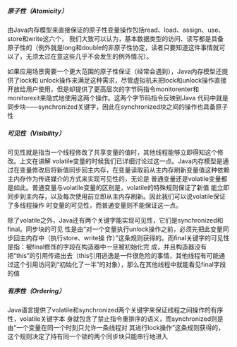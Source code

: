 ##### 原子性（Atomicity）

由Java内存模型来直接保证的原子性变量操作包括read、load、assign、use、store和write这六个， 我们大致可以认为，基本数据类型的访问、读写都是具备原子性的（例外就是long和double的非原子性协定，读者只要知道这件事情就可以了，无须太过在意这些几乎不会发生的例外情况）。

如果应用场景需要一个更大范围的原子性保证（经常会遇到），Java内存模型还提供了lock和 unlock操作来满足这种需求，尽管虚拟机未把lock和unlock操作直接开放给用户使用，但是却提供了更高层次的字节码指令monitorenter和monitorexit来隐式地使用这两个操作。这两个字节码指令反映到Java 代码中就是同步块——synchronized关键字，因此在synchronized块之间的操作也具备原子性

##### 可见性（Visibility）

可见性就是指当一个线程修改了共享变量的值时，其他线程能够立即得知这个修改。上文在讲解 volatile变量的时候我们已详细讨论过这一点。Java内存模型是通过在变量修改后将新值同步回主内存，在变量读取前从主内存刷新变量值这种依赖主内存作为传递媒介的方式来实现可见性的，无论是 普通变量还是volatile变量都是如此。普通变量与volatile变量的区别是，volatile的特殊规则保证了新值 能立即同步到主内存，以及每次使用前立即从主内存刷新。因此我们可以说volatile保证了多线程操作 时变量的可见性，而普通变量则不能保证这一点。

除了volatile之外，Java还有两个关键字能实现可见性，它们是synchronized和final。同步块的可见 性是由“对一个变量执行unlock操作之前，必须先把此变量同步回主内存中（执行store、write操 作）”这条规则获得的。而final关键字的可见性是指：被final修饰的字段在构造器中一旦被初始化完 成，并且构造器没有把“this”的引用传递出去（this引用逃逸是一件很危险的事情，其他线程有可能通 过这个引用访问到“初始化了一半”的对象），那么在其他线程中就能看见final字段的值

##### 有序性（Ordering）

Java语言提供了volatile和synchronized两个关键字来保证线程之间操作的有序性，volatile关键字本 身就包含了禁止指令重排序的语义，而synchronized则是由“一个变量在同一个时刻只允许一条线程对 其进行lock操作”这条规则获得的，这个规则决定了持有同一个锁的两个同步块只能串行地进入

